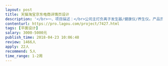 ```yaml
---                
layout: post       
title: 天猫淘宝京东电商详情页设计           
description: '</br>一、项目描述：</br>公司主打负离子发生器/健康仪/养生仪。产品页面目前的转化率有些低，希望通过重新设计能提高产品页面的转化率</br></br>二、目前产品页面：</br>https://item.taobao.com/item.htm?id=559009454342</br></br>三、可参考产品：（仅做设计风格参考，我们的产品并不是空气净化器）</br>https://detail.tmall.com/item.htm?spm=0.0.0.0.6LzUSF&id=549672857747&scene=taobao_shop&skuId=3508401679864</br>https://detail.tmall.com/item.htm?spm=a220z.1000880.0.0.13Ea6z&id=562510963839&scene=taobao_shop</br></br>四、人员要求：</br>1、有3年的电商设计经验（电器相关），有作品可以参考</br>2、人在上海，可当面交流沟通</br>'     
contenturl: https://pro.lagou.com/project/7427.html      
tags: [平面设计]            
salary: 3000-5000元          
publish_time: 2018-04-23 10:06:48         
review: 1466人                   
apply: 22人                   
recommend: 5人                   
time_range: 1-2周              
---                 
```


